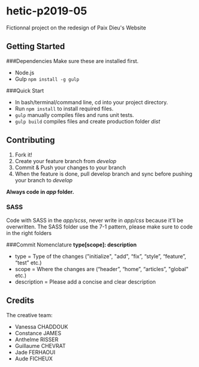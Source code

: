 # hetic-p2019-05
Fictionnal project on the redesign of Paix Dieu's Website

## Getting Started

###Dependencies
Make sure these are installed first.
- Node.js
- Gulp `npm install -g gulp`

###Quick Start
- In bash/terminal/command line, cd into your project directory.
- Run `npm install` to install required files.
- `gulp` manually compiles files and runs unit tests.
- `gulp build` compiles files and create production folder _dist_

## Contributing
1. Fork it!
2. Create your feature branch from _develop_
3. Commit & Push your changes to your branch
4. When the feature is done, pull develop branch and sync before pushing your branch to _develop_

**Always code in _app_ folder.**

### SASS
Code with SASS in the _app/scss_, never write in _app/css_ because it'll be overwritten. 
The SASS folder use the 7-1 pattern, please make sure to code in the right folders

###Commit Nomenclature
**type[scope]: description**
- type = Type of the changes ("initialize", "add", “fix”, “style”, “feature”, “test” etc.)
- scope = Where the changes are (“header”, “home”, “articles”, "global" etc.)
- description = Please add a concise and clear description

## Credits
The creative team: 
- Vanessa CHADDOUK
- Constance JAMES
- Anthelme RISSER
- Guillaume CHEVRAT
- Jade FERHAOUI
- Aude FICHEUX
